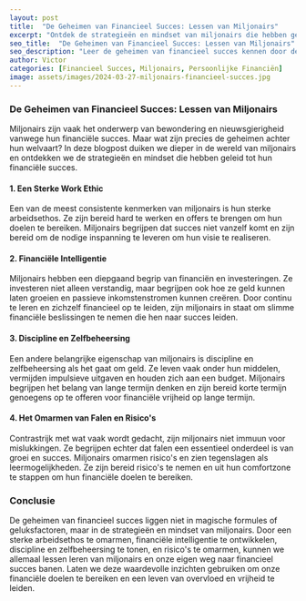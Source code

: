 ```yaml
---
layout: post
title:  "De Geheimen van Financieel Succes: Lessen van Miljonairs"
excerpt: "Ontdek de strategieën en mindset van miljonairs die hebben geleid tot financieel succes"
seo_title:  "De Geheimen van Financieel Succes: Lessen van Miljonairs"
seo_description: "Leer de geheimen van financieel succes kennen door de strategieën en mindset van miljonairs te ontdekken. Ontdek praktische lessen en inzichten die je kunt toepassen om je eigen financiële doelen te bereiken."
author: Victor
categories: [Financieel Succes, Miljonairs, Persoonlijke Financiën]
image: assets/images/2024-03-27-miljonairs-financieel-succes.jpg
---
```


### De Geheimen van Financieel Succes: Lessen van Miljonairs

Miljonairs zijn vaak het onderwerp van bewondering en nieuwsgierigheid vanwege hun financiële succes. Maar wat zijn precies de geheimen achter hun welvaart? In deze blogpost duiken we dieper in de wereld van miljonairs en ontdekken we de strategieën en mindset die hebben geleid tot hun financiële succes.

#### 1. Een Sterke Work Ethic

Een van de meest consistente kenmerken van miljonairs is hun sterke arbeidsethos. Ze zijn bereid hard te werken en offers te brengen om hun doelen te bereiken. Miljonairs begrijpen dat succes niet vanzelf komt en zijn bereid om de nodige inspanning te leveren om hun visie te realiseren.

#### 2. Financiële Intelligentie

Miljonairs hebben een diepgaand begrip van financiën en investeringen. Ze investeren niet alleen verstandig, maar begrijpen ook hoe ze geld kunnen laten groeien en passieve inkomstenstromen kunnen creëren. Door continu te leren en zichzelf financieel op te leiden, zijn miljonairs in staat om slimme financiële beslissingen te nemen die hen naar succes leiden.

#### 3. Discipline en Zelfbeheersing

Een andere belangrijke eigenschap van miljonairs is discipline en zelfbeheersing als het gaat om geld. Ze leven vaak onder hun middelen, vermijden impulsieve uitgaven en houden zich aan een budget. Miljonairs begrijpen het belang van lange termijn denken en zijn bereid korte termijn genoegens op te offeren voor financiële vrijheid op lange termijn.

#### 4. Het Omarmen van Falen en Risico's

Contrastrijk met wat vaak wordt gedacht, zijn miljonairs niet immuun voor mislukkingen. Ze begrijpen echter dat falen een essentieel onderdeel is van groei en succes. Miljonairs omarmen risico's en zien tegenslagen als leermogelijkheden. Ze zijn bereid risico's te nemen en uit hun comfortzone te stappen om hun financiële doelen te bereiken.

### Conclusie

De geheimen van financieel succes liggen niet in magische formules of geluksfactoren, maar in de strategieën en mindset van miljonairs. Door een sterke arbeidsethos te omarmen, financiële intelligentie te ontwikkelen, discipline en zelfbeheersing te tonen, en risico's te omarmen, kunnen we allemaal lessen leren van miljonairs en onze eigen weg naar financieel succes banen. Laten we deze waardevolle inzichten gebruiken om onze financiële doelen te bereiken en een leven van overvloed en vrijheid te leiden.

